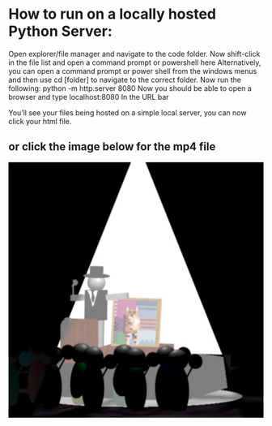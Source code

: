 # How to run on a locally hosted Python Server:

Open explorer/file manager and navigate to the code folder.
Now shift-click in the file list and open a command prompt or powershell here
Alternatively, you can open a command prompt or power shell from the windows menus and then use cd [folder] to navigate to the correct folder.
Now run the following:
python -m http.server 8080
Now you should be able to open a browser and type
localhost:8080
In the URL bar

You’ll see your files being hosted on a simple local server, you can now click your html file.

## or click the image below for the mp4 file

[![Watch the video](https://raw.githubusercontent.com/erichyl/Webgl-Auctioneer/main/Eric_Liu_image.jpg)](https://raw.githubusercontent.com/erichyl/Webgl-Auctioneer/main/Eric_Liu_movie.mp4)



